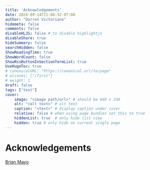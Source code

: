 ```yaml
---
title: 'Acknowledgements'
date: 2024-09-14T21:00:52-07:00
author: "Darren Victoriano"
hidemeta: false
comments: false
disableHLJS: false # to disable highlightjs
disableShare: true
hideSummary: false
searchHidden: false
ShowReadingTime: true
ShowWordCount: false
ShowRssButtonInSectionTermList: true
UseHugoToc: true
# canonicalURL: "https://canonical.url/to/page"
# aliases: ["/first"]
# weight: 1
draft: false
tags: ["test"]
cover:
    image: "<image path/url>" # should be 640 x 330
    alt: "<alt text>" # alt text
    caption: "<text>" # display caption under cover
    relative: false # when using page bundles set this to true
    hiddenList: true  # only hide list view
    hidden: true # only hide on current single page
---
```

# Acknowledgements

[Brian Mayo](https://medium.com/@protiumx/bash-gnu-stow-take-a-walk-while-your-new-macbook-is-being-set-up-351a6f2f9225)